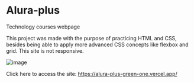 # Alura-plus
Technology courses webpage

This project was made with the purpose of practicing HTML and CSS, besides being able to apply more advanced CSS concepts like flexbox and grid.
This site is not responsive.

![image](https://user-images.githubusercontent.com/83557269/200853775-49b362fd-d409-47f9-abf5-42b16b065f9d.png)

Click here to access the site:
https://alura-plus-green-one.vercel.app/


